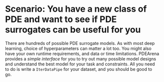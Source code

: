 # Scenario: You have a new class of PDE and want to see if PDE surrogates can be useful for you

There are hundreds of possible PDE surrogate models. As with most deep learning, choice of hyperparameters can matter a lot too. 
You might also have your own runtime requirements, and data or time limitations.
PDEArena provides a _simple interface_ for you to try out many possible model designs and understand the best model for your task and constraints.
All you need to do is write a `IterDataPipe` for your dataset, and you should be good to go.
